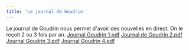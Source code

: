 ```yaml
---
title: 'Le journal de Goudrin'
---
```


Le journal de Goudrin nous permet d'avoir des nouvelles en direct. On le reçoit 2 ou 3 fois par an.
[Journal Goudrin 1.pdf](Journal%20Goudrin%201.pdf)
[Journal de Goudrin 2.pdf](Journal%20de%20Goudrin%202.pdf)
[Journal Goudrin 3.pdf](Journal%20Goudrin%203.pdf)
[Journal Goudrin 4.pdf](Journal%20Goudrin%204.pdf)